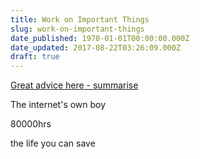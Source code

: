 ```yaml
---
title: Work on Important Things
slug: work-on-important-things
date_published: 1970-01-01T00:00:00.000Z
date_updated: 2017-08-22T03:26:09.000Z
draft: true
---
```


[Great advice here - summarise](http://www.mccurley.org/advice/hamming_advice.html)

The internet's own boy

80000hrs

the life you can save

